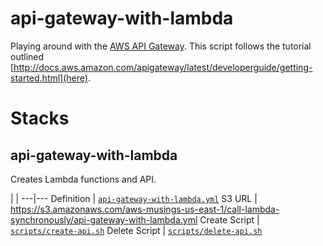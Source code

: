 api-gateway-with-lambda
=======================

Playing around with the [AWS API Gateway](https://aws.amazon.com/api-gateway/). This script follows the tutorial outlined [http://docs.aws.amazon.com/apigateway/latest/developerguide/getting-started.html](here).

# Stacks

## api-gateway-with-lambda

Creates Lambda functions and API.

 | |
---|---
 Definition | [`api-gateway-with-lambda.yml`](./api-gateway-with-lambda.yml)
 S3 URL | https://s3.amazonaws.com/aws-musings-us-east-1/call-lambda-synchronously/api-gateway-with-lambda.yml
 Create Script | [`scripts/create-api.sh`](scripts/create-api.sh)
 Delete Script | [`scripts/delete-api.sh`](scripts/delete-api.sh)

